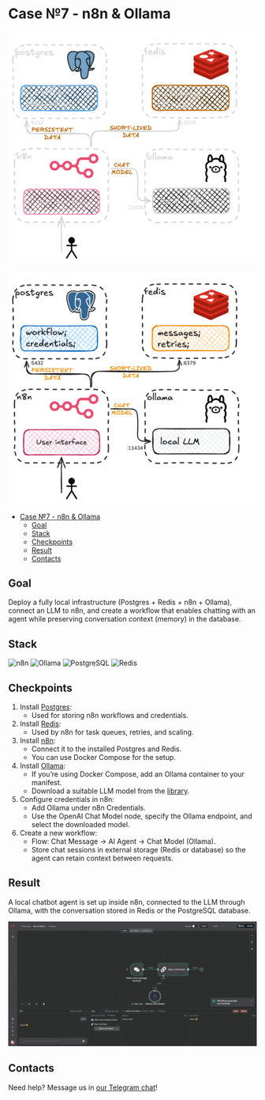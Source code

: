 # Case №7 - n8n & Ollama

<div align="center">

  ![Result diagram dark](img/07-n8n-ollama-dark.png#gh-dark-mode-only)

</div>

<div align="center">

  ![Result diagram light](img/07-n8n-ollama-light.png#gh-light-mode-only)

</div>

- [Case №7 - n8n \& Ollama](#case-7---n8n--ollama)
  - [Goal](#goal)
  - [Stack](#stack)
  - [Checkpoints](#checkpoints)
  - [Result](#result)
  - [Contacts](#contacts)

## Goal

Deploy a fully local infrastructure (Postgres + Redis + n8n + Ollama), connect an LLM to n8n, and create a workflow that enables chatting with an agent while preserving conversation context (memory) in the database.

## Stack

![n8n](https://img.shields.io/badge/n8n-EA4B71.svg?style=for-the-badge&logo=n8n&logoColor=white)
![Ollama](https://img.shields.io/badge/Ollama-000000.svg?style=for-the-badge&logo=ollama&logoColor=white)
![PostgreSQL](https://img.shields.io/badge/PostgreSQL-4169E1.svg?style=for-the-badge&logo=postgresql&logoColor=white)
![Redis](https://img.shields.io/badge/Redis-FF4438.svg?style=for-the-badge&logo=redis&logoColor=white)

## Checkpoints

1. Install [Postgres](https://www.postgresql.org/docs):
   - Used for storing n8n workflows and credentials.
2. Install [Redis](https://redis.io/docs/):
   - Used by n8n for task queues, retries, and scaling.
3. Install [n8n](https://docs.n8n.io):
   - Connect it to the installed Postgres and Redis.
   - You can use Docker Compose for the setup.
4. Install [Ollama](https://ollama.ai/docs):
   - If you’re using Docker Compose, add an Ollama container to your manifest.
   - Download a suitable LLM model from the [library](https://ollama.com/library).
5. Configure credentials in n8n:
   - Add Ollama under n8n Credentials.
   - Use the OpenAI Chat Model node, specify the Ollama endpoint, and select the downloaded model.
6. Create a new workflow:
   - Flow: Chat Message → AI Agent → Chat Model (Ollama).
   - Store chat sessions in external storage (Redis or database) so the agent can retain context between requests.

## Result

A local chatbot agent is set up inside n8n, connected to the LLM through Ollama, with the conversation stored in Redis or the PostgreSQL database.

![Result](img/07-result.png)

## Contacts

Need help? Message us in [our Telegram chat](https://t.me/+nSELCyIX8ltlNjU6)!
